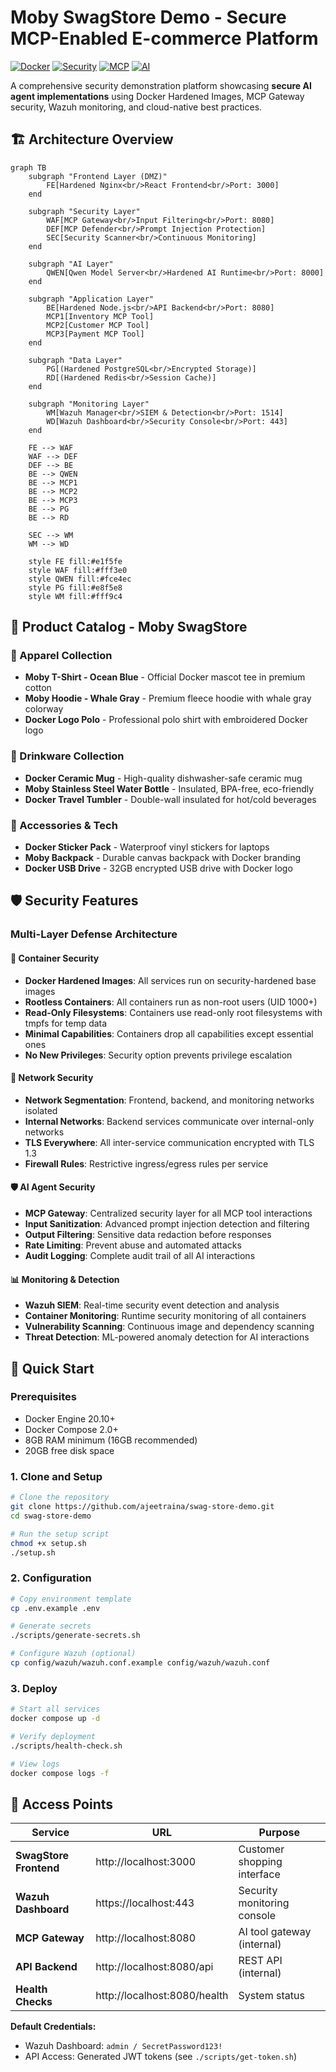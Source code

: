 # Moby SwagStore Demo - Secure MCP-Enabled E-commerce Platform

[![Docker](https://img.shields.io/badge/Docker-Hardened%20Images-blue?logo=docker)](https://hub.docker.com/)
[![Security](https://img.shields.io/badge/Security-Wazuh%20Monitoring-green)](https://wazuh.com/)
[![MCP](https://img.shields.io/badge/MCP-Gateway%20Enabled-orange)](https://modelcontextprotocol.io/)
[![AI](https://img.shields.io/badge/AI-Qwen%20Model-red)](https://qwenlm.github.io/)

A comprehensive security demonstration platform showcasing **secure AI agent implementations** using Docker Hardened Images, MCP Gateway security, Wazuh monitoring, and cloud-native best practices.

## 🏗️ Architecture Overview

```mermaid
graph TB
    subgraph "Frontend Layer (DMZ)"
        FE[Hardened Nginx<br/>React Frontend<br/>Port: 3000]
    end
    
    subgraph "Security Layer"
        WAF[MCP Gateway<br/>Input Filtering<br/>Port: 8080]
        DEF[MCP Defender<br/>Prompt Injection Protection]
        SEC[Security Scanner<br/>Continuous Monitoring]
    end
    
    subgraph "AI Layer"
        QWEN[Qwen Model Server<br/>Hardened AI Runtime<br/>Port: 8000]
    end
    
    subgraph "Application Layer"
        BE[Hardened Node.js<br/>API Backend<br/>Port: 8080]
        MCP1[Inventory MCP Tool]
        MCP2[Customer MCP Tool]
        MCP3[Payment MCP Tool]
    end
    
    subgraph "Data Layer"
        PG[(Hardened PostgreSQL<br/>Encrypted Storage)]
        RD[(Hardened Redis<br/>Session Cache)]
    end
    
    subgraph "Monitoring Layer"
        WM[Wazuh Manager<br/>SIEM & Detection<br/>Port: 1514]
        WD[Wazuh Dashboard<br/>Security Console<br/>Port: 443]
    end
    
    FE --> WAF
    WAF --> DEF
    DEF --> BE
    BE --> QWEN
    BE --> MCP1
    BE --> MCP2
    BE --> MCP3
    BE --> PG
    BE --> RD
    
    SEC --> WM
    WM --> WD
    
    style FE fill:#e1f5fe
    style WAF fill:#fff3e0
    style QWEN fill:#fce4ec
    style PG fill:#e8f5e8
    style WM fill:#fff9c4
```

## 🎯 Product Catalog - Moby SwagStore

### 👕 Apparel Collection
- **Moby T-Shirt - Ocean Blue** - Official Docker mascot tee in premium cotton
- **Moby Hoodie - Whale Gray** - Premium fleece hoodie with whale gray colorway
- **Docker Logo Polo** - Professional polo shirt with embroidered Docker logo

### 🥤 Drinkware Collection  
- **Docker Ceramic Mug** - High-quality dishwasher-safe ceramic mug
- **Moby Stainless Steel Water Bottle** - Insulated, BPA-free, eco-friendly
- **Docker Travel Tumbler** - Double-wall insulated for hot/cold beverages

### 🎒 Accessories & Tech
- **Docker Sticker Pack** - Waterproof vinyl stickers for laptops
- **Moby Backpack** - Durable canvas backpack with Docker branding
- **Docker USB Drive** - 32GB encrypted USB drive with Docker logo

## 🛡️ Security Features

### **Multi-Layer Defense Architecture**

#### 🔐 **Container Security**
- **Docker Hardened Images**: All services run on security-hardened base images
- **Rootless Containers**: All containers run as non-root users (UID 1000+)
- **Read-Only Filesystems**: Containers use read-only root filesystems with tmpfs for temp data
- **Minimal Capabilities**: Containers drop all capabilities except essential ones
- **No New Privileges**: Security option prevents privilege escalation

#### 🚨 **Network Security**
- **Network Segmentation**: Frontend, backend, and monitoring networks isolated
- **Internal Networks**: Backend services communicate over internal-only networks
- **TLS Everywhere**: All inter-service communication encrypted with TLS 1.3
- **Firewall Rules**: Restrictive ingress/egress rules per service

#### 🛡️ **AI Agent Security**
- **MCP Gateway**: Centralized security layer for all MCP tool interactions
- **Input Sanitization**: Advanced prompt injection detection and filtering
- **Output Filtering**: Sensitive data redaction before responses
- **Rate Limiting**: Prevent abuse and automated attacks
- **Audit Logging**: Complete audit trail of all AI interactions

#### 📊 **Monitoring & Detection**
- **Wazuh SIEM**: Real-time security event detection and analysis
- **Container Monitoring**: Runtime security monitoring of all containers  
- **Vulnerability Scanning**: Continuous image and dependency scanning
- **Threat Detection**: ML-powered anomaly detection for AI interactions

## 🚀 Quick Start

### Prerequisites
- Docker Engine 20.10+
- Docker Compose 2.0+
- 8GB RAM minimum (16GB recommended)
- 20GB free disk space

### 1. Clone and Setup
```bash
# Clone the repository
git clone https://github.com/ajeetraina/swag-store-demo.git
cd swag-store-demo

# Run the setup script
chmod +x setup.sh
./setup.sh
```

### 2. Configuration
```bash
# Copy environment template
cp .env.example .env

# Generate secrets
./scripts/generate-secrets.sh

# Configure Wazuh (optional)
cp config/wazuh/wazuh.conf.example config/wazuh/wazuh.conf
```

### 3. Deploy
```bash
# Start all services
docker compose up -d

# Verify deployment
./scripts/health-check.sh

# View logs
docker compose logs -f
```

## 🎯 Access Points

| Service | URL | Purpose |
|---------|-----|---------|
| **SwagStore Frontend** | http://localhost:3000 | Customer shopping interface |
| **Wazuh Dashboard** | https://localhost:443 | Security monitoring console |
| **MCP Gateway** | http://localhost:8080 | AI tool gateway (internal) |
| **API Backend** | http://localhost:8080/api | REST API (internal) |
| **Health Checks** | http://localhost:8080/health | System status |

**Default Credentials:**
- Wazuh Dashboard: `admin / SecretPassword123!`
- API Access: Generated JWT tokens (see `./scripts/get-token.sh`)

